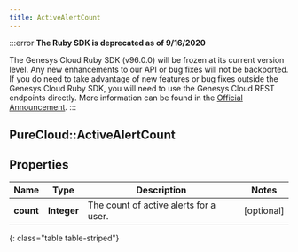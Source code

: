 ```yaml
---
title: ActiveAlertCount
---
```


:::error
**The Ruby SDK is deprecated as of 9/16/2020**

The Genesys Cloud Ruby SDK (v96.0.0) will be frozen at its current version level. Any new enhancements to our API or bug fixes will not be backported. If you do need to take advantage of new features or bug fixes outside the Genesys Cloud Ruby SDK, you will need to use the Genesys Cloud REST endpoints directly. More information can be found in the [Official Announcement](https://developer.mypurecloud.com/forum/t/announcement-genesys-cloud-ruby-sdk-end-of-life/8850).
:::


## PureCloud::ActiveAlertCount

## Properties

|Name | Type | Description | Notes|
|------------ | ------------- | ------------- | -------------|
| **count** | **Integer** | The count of active alerts for a user. | [optional] |
{: class="table table-striped"}


